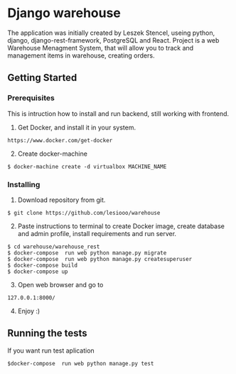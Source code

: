 # Django warehouse

The application was initially created by Leszek Stencel, useing python, django, django-rest-framework, PostgreSQL and React.
Project is a web Warehouse Menagment System, that will allow you to track and management items in warehouse, creating orders.
## Getting Started

### Prerequisites
This is intruction how to install and run backend, still working with frontend.

1) Get Docker, and install it in your system.

```
https://www.docker.com/get-docker
``` 

2) Create docker-machine

```
$ docker-machine create -d virtualbox MACHINE_NAME
```


### Installing

1) Download repository from git.

```
$ git clone https://github.com/lesiooo/warehouse

```

2) Paste instructions to terminal to create Docker image, create database and admin profile, install requirements and run server. 

```
$ cd warehouse/warehouse_rest
$ docker-compose  run web python manage.py migrate
$ docker-compose  run web python manage.py createsuperuser
$ docker-compose build
$ docker-compose up
```
3) Open web browser and go to 

```
127.0.0.1:8000/

```
4) Enjoy  :)


## Running the tests

If you want run test aplication

```
$docker-compose  run web python manage.py test

```
